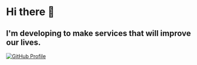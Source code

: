 # Hi there 👋

## I'm developing to make services that will improve our lives.

[![GitHub Profile](https://img.shields.io/github/followers/your-username?label=Follow%20Me&style=social)](https://github.com/your-username)
